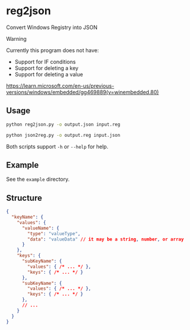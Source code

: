 reg2json
========

Convert Windows Registry into JSON

> [!WARNING]
> Currently this program does not have:
>
> - Support for IF conditions
> - Support for deleting a key
> - Support for deleting a value
>
> <https://learn.microsoft.com/en-us/previous-versions/windows/embedded/gg469889(v=winembedded.80)>

Usage
-----

```bash
python reg2json.py -o output.json input.reg
```

```bash
python json2reg.py -o output.reg input.json
```
Both scripts support `-h` or `--help` for help.

Example
-------

See the `example` directory.

Structure
---------

```json
{
  "keyName": {
    "values": {
      "valueName": {
        "type": "valueType",
        "data": "valueData" // it may be a string, number, or array
      }
    },
    "keys": {
      "subKeyName": {
        "values": { /* ... */ },
        "keys": { /* ... */ }
      },
      "subKeyName": {
        "values": { /* ... */ },
        "keys": { /* ... */ }
      },
      // ...
    }
  }
}
```
